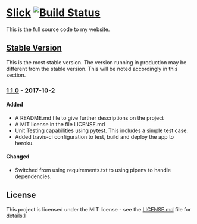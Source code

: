 # [Slick](https://slick.co.ke) [![Build Status](https://travis-ci.org/vickz84259/personal_website.svg?branch=master)](https://travis-ci.org/vickz84259/personal_website)

This is the full source code to my website.

## [Stable Version]

This is the most stable version. The version running in production may be
different from the stable version. This will be noted accordingly in this
section.

### [1.1.0] - 2017-10-2
#### Added
- A README.md file to give further descriptions on the project
- A MIT license in the file LICENSE.md
- Unit Testing capabilities using pytest. This includes a simple
  test case.
- Added travis-ci configuration to test, build and deploy the app
  to heroku.

#### Changed
- Switched from using requirements.txt to using pipenv to handle dependencies.

## License

This project is licensed under the MIT license - see the [LICENSE.md](LICENSE.md) file for details.1

[Stable Version]: https://github.com/vickz84259/personal_website/releases/tag/v1.1.0
[1.1.0]: https://github.com/vickz84259/personal_website/releases/tag/v1.1.0
